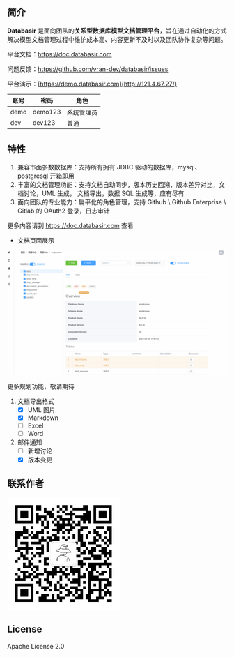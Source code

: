 ## 简介

**Databasir** 是面向团队的**关系型数据库模型文档管理平台**，旨在通过自动化的方式解决模型文档管理过程中维护成本高、内容更新不及时以及团队协作复杂等问题。

平台文档：https://doc.databasir.com

问题反馈：https://github.com/vran-dev/databasir/issues

平台演示：[https://demo.databasir.com](http://121.4.67.27/)

| 账号 | 密码    | 角色       |
| ---- | ------- | ---------- |
| demo | demo123 | 系统管理员 |
| dev  | dev123  | 普通       |

## 特性

1. 兼容市面多数数据库：支持所有拥有 JDBC 驱动的数据库，mysql、postgresql 开箱即用
2. 丰富的文档管理功能：支持文档自动同步，版本历史回溯，版本差异对比，文档讨论，UML 生成， 文档导出，数据 SQL 生成等，应有尽有
3. 面向团队的专业能力：扁平化的角色管理，支持 Github \ Github Enterprise \ Gitlab 的 OAuth2 登录，日志审计

更多内容请到 https://doc.databasir.com 查看

- 文档页面展示

![](docs/README/document-diff.gif)

更多规划功能，敬请期待

1. 文档导出格式
    - [x] UML 图片
    - [x] Markdown
    - [ ] Excel
    - [ ] Word
2. 邮件通知
    - [ ] 新增讨论
    - [x] 版本变更

## 联系作者

![](docs/qrcode.jpg)

## License

Apache License 2.0